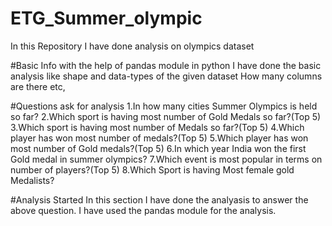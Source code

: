# ETG_Summer_olympic
In this Repository I have done analysis on olympics dataset

#Basic Info
with the help of pandas module in python I have done the basic analysis like shape and data-types of the given dataset
How many columns are there etc,

#Questions ask for analysis
1.In how many cities Summer Olympics is held so far?
2.Which sport is having most number of Gold Medals so far?(Top 5)
3.Which sport is having most number of Medals so far?(Top 5)
4.Which player has won most number of medals?(Top 5)
5.Which player has won most number of Gold medals?(Top 5)
6.In which year India won the first Gold medal in summer olympics?
7.Which event is most popular in terms on number of players?(Top 5)
8.Which Sport is having Most female gold Medalists?

#Analysis Started
In this section I have done the analyasis to answer the above question.
I have used the pandas module for the analysis.
